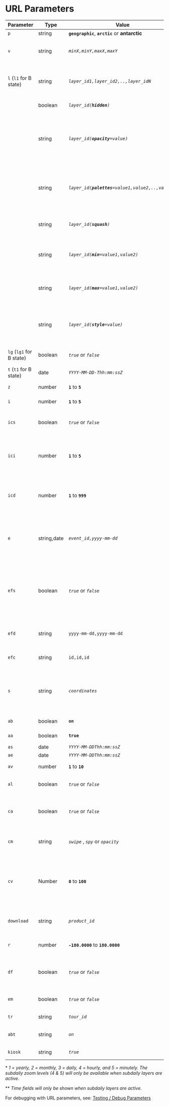 # URL Parameters

| Parameter | Type | Value | Description |
| --------- | ---- | ----- | ----------- |
| `p` | string | <b>`geographic`</b>, <b>`arctic`</b> or **antarctic** | Selected projection. |
| `v` | string | *`minX,minY,maxX,maxY`* | Extent of the map viewport in units based on the projection selected (degrees for geographic, meters for others). |
| `l` (`l1` for B state) | string | *`layer_id1,layer_id2,..,layer_idN`* | Active layer list where `layer_id` is the identifier of the layer as defined in the configuration file. Any number of baselayers or overlays may be specified (separated by a `,`). |
|  | boolean | *`layer_id(`**`hidden`**`)`* | If present, this layer will appear in the layer list but not shown on the map. |
|  | string | *`layer_id(`**`opacity`**`=value)`* | If present, assigns an opacity value to a layer where `layer_id` is the identifier of the layer, as defined in the configuration file, and `value` is a real number in the range of 0 to 1 where 0 is fully transparent and 1 is fully opaque. Any number of layer to opacity value mappings may be specified. |
|  | string | *`layer_id(`**`palettes`**`=value1,value2,..,valueN)`* | If `palettes` is present, a custom palette will be assigned to a raster layer where `layer_id` is the identifier of the layer and `value` is the identifier of the palette, as defined in the configuration file. Any number of raster layer to palette mappings may be specified. |
|  | string | *`layer_id(`**`squash`**`)`* | If `squash` is present and a `min` or `max` value is set, the palette will start or end at the designated min/max values and the palette will adjust to these bounds. |
|  | string | *`layer_id(`**`min`**`=value1,value2)`* | If `min` is present, the raster layer `palettes` will start at the defined value. This value can be paired with `max` and `squash` to customize the entire palette range. |
|  | string | *`layer_id(`**`max`**`=value1,value2)`* | If `max` is present, the raster layer `palettes` will end at the defined value. This value can be paired with `min` and `squash` to customize the entire palette range. |
|  | string | *`layer_id(`**`style`**`=value)`* | If `style` is present, a custom vector style, will be assigned to a vector layer where `layer_id` is the identifier of the layer and `value` is the identifier of the vector style, as defined in the configuration file. |
| `lg` (`lg1` for B state) | boolean | <i>`true`</i> or <i>`false`</i> | If `false`, layers are not grouped. If this parameter is absent, it is considered `true` and layers will be grouped |
| `t` (`t1` for B state) | date | *`YYYY-MM-DD-Thh:mm:ssZ`* | Selected UTC day and time.\*\* |
| `z` | number | <b>`1`</b> to <b>`5`</b> | The timescale axis zoom value from 1 to 5.\* |
| `i` | number | <b>`1`</b> to <b>`5`</b> | The timeline interval value from 1 to 5.\* |
| `ics` | boolean | <i>`true`</i> or <i>`false`</i> | If `custom selected` is `true`, a `custom interval` and `custom delta` will be active and allow custom intervals in time changes. |
| `ici` | number | <b>`1`</b> to <b>`5`</b> | The `custom interval` value from 1 to 5\* identifies which time unit is changed by the date change arrows and optionally animation. *\*Only active and saved in url if `custom selected` is true.* |
| `icd` | number | <b>`1`</b> to <b>`999`</b> | The `custom delta` value for how many `custom interval` time units are added or subtracted when using the date change arrows and optionally animation. *\*Only active and saved in url if `custom selected` is true.* |
| `e` | string,date | *`event_id,yyyy-mm-dd`* | If any value is present, the events tab will be activated. If the value is a valid event\_id, the corresponding event will be highlighted in the event list. If a date (YYYY-MM-DD) is added to the event\_id, then the selected event for the specified date will be shown. |
| `efs` | boolean | <i>`true`</i> or <i>`false`</i> | Determines whether to "show all" events that match the date range and category filters or, to also include the current map viewport bounding box in the event API call to limit results to that area.<br><br>Default: `true` (which means show all; no bbox included) |
| `efd` | string | `yyyy-mm-dd,yyyy-mm-dd` | The event start and end dates to be included in an event API request. Default range is last 120 days from current app load time. |
| `efc` | string | `id,id,id` | The event category ids for each category to be included in an event API request. |
| `s` | string | *`coordinates`* | A pair of coordinates using Decimal Degrees format (`DDD.DDDD,DDD.DDDD`) to add a Location Search marker onto the map. To add more than one Location Search marker, separate coordinate pairs with a plus symbol. (`DDD.DDDD,DDD.DDDD+DDD.DDDD,DDD.DDDD`)|
| `ab` | boolean | **`on`** | If set to "on", the animation widget will be shown. |
| `aa` | boolean | **`true`** | If set to "true", the animation will play on load. |
| `as` | date | *`YYYY-MM-DDThh:mm:ssZ`* | The animation start day & time.\*\* |
| `ae` | date | *`YYYY-MM-DDThh:mm:ssZ`* | The animation end day & time.\*\* |
| `av` | number | <b>`1`</b> to <b>`10`</b> | The animation speed value from 1 to 10. 1 = slowest, 10 = fastest. |
| `al` | boolean | <i>`true`</i> or <i>`false`</i> | If any value is set, the animation loop will be turned on. Animation looping is disabled by default. |
| `ca` | boolean | <i>`true`</i> or <i>`false`</i> | Determines if the A or B state is active. If this parameter exists at all, compare mode will be active. If `ca=true`, Compare mode will be active in the A state. |
| `cm`                 | string      | _`swipe`_ , _`spy`_ or _`opacity`_                     | If comparison mode is active (`ca=true\|false`) the `cm` parameter will determine which comparison mode to use. Default mode is `swipe`.                                                                                                                                                                        |
| `cv`                 | Number      | **`0`** to **`100`**                                   | If `ca='true\|false'`, The `cv` parameter is used to determine the location of the swiper or the value of opacity depending on the selected mode. Default is `50` which will place the swiper on the middle of any screen. This parameter is irrelevant when the `spy` mode is active (`cm=spy`).                |
| `download` | string | *`product_id`* | If any value is set, the data download tab will be activated. If a product identifier is set, the corresponding will be selected. |
| `r` | number | <b>`-180.0000`</b> to <b>`180.0000`</b> | The degree of map rotation. Only applies when `arctic` or `antarctic` projection is selected. |
| `df` | boolean | <i>`true`</i> or <i>`false`</i> | If `true` value is set, distraction free mode will be activated. Distraction free mode is disabled by default and can be toggled from the Information toolbar menu. |
| `em` | boolean | <i>`true`</i> or <i>`false`</i> | If `true` value is set, embed mode will be activated. Embed mode is disabled by default. |
| `tr` | string | *`tour_id`* | The id of the tour story to load. Stories will load from step 1. |
| `abt` | string | *`on`* | Indicates whether the about modal is open or not. Allows for permalinks that have the about page open |
| `kiosk` | string | *`true`* | If set to "true", kiosk mode will be activated. |

\* *1 = yearly, 2 = monthly, 3 = daily, 4 = hourly, and 5 = minutely. The subdaily zoom levels (4 & 5) will only be available when subdaily layers are active.*

\*\* *Time fields will only be shown when subdaily layers are active.*

For debugging with URL parameters, see: [Testing / Debug Parameters](testing.md#debug-parameters)